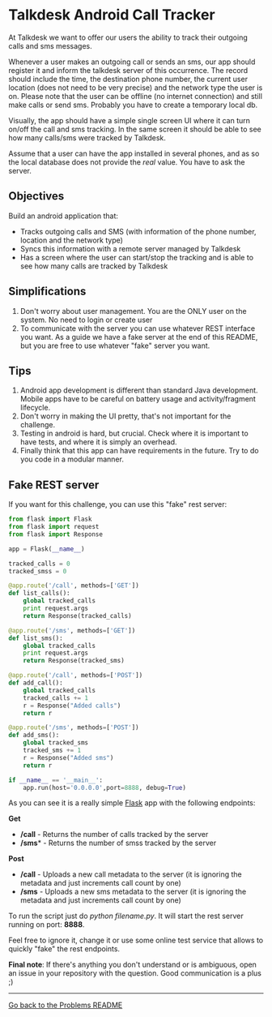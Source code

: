 # Talkdesk Android Call Tracker

At Talkdesk we want to offer our users the ability to track their outgoing calls and sms messages.

Whenever a user makes an outgoing call or sends an sms, our app should register it and inform the talkdesk server of this occurrence.
The record should include the time, the destination phone number, the current user location (does not need to be very precise) and the network type the user is on.
Please note that the user can be offline (no internet connection) and still make calls or send sms.
Probably you have to create a temporary local db.

Visually, the app should have a simple single screen UI where it can turn on/off the call and sms tracking.
In the same screen it should be able to see how many calls/sms were tracked by Talkdesk.

Assume that a user can have the app installed in several phones, and as so the local database does not provide the *real* value. You have to ask the server.

## Objectives

Build an android application that:

 * Tracks outgoing calls and SMS (with information of the phone number, location and the network type)
 * Syncs this information with a remote server managed by Talkdesk
 * Has a screen where the user can start/stop the tracking and is able to see how many calls are tracked by Talkdesk

## Simplifications

 1. Don't worry about user management. You are the ONLY user on the system. No need to login or create user
 2. To communicate with the server you can use whatever REST interface you want.
    As a guide we have a fake server at the end of this README, but you are free to use whatever "fake" server you want.

## Tips

 1. Android app development is different than standard Java development. Mobile apps have to be careful on battery usage and activity/fragment lifecycle.
 2. Don't worry in making the UI pretty, that's not important for the challenge.
 3. Testing in android is hard, but crucial. Check where it is important to have tests, and where it is simply an overhead.
 4. Finally think that this app can have requirements in the future. Try to do you code in a modular manner.

## Fake REST server

If you want for this challenge, you can use this "fake" rest server:

```python
from flask import Flask
from flask import request
from flask import Response

app = Flask(__name__)

tracked_calls = 0
tracked_smss = 0

@app.route('/call', methods=['GET'])
def list_calls():
    global tracked_calls
    print request.args
    return Response(tracked_calls)

@app.route('/sms', methods=['GET'])
def list_sms():
    global tracked_calls
    print request.args
    return Response(tracked_sms)

@app.route('/call', methods=['POST'])
def add_call():
    global tracked_calls
    tracked_calls += 1
    r = Response("Added calls")
    return r

@app.route('/sms', methods=['POST'])
def add_sms():
    global tracked_sms
    tracked_sms += 1
    r = Response("Added sms")
    return r

if __name__ == '__main__':
    app.run(host='0.0.0.0',port=8888, debug=True)
```

As you can see it is a really simple [Flask](http://flask.pocoo.org/) app with the following endpoints:

**Get**
 * **/call** - Returns the number of calls tracked by the server
 * **/sms*** - Returns the number of smss tracked by the server

**Post**
 * **/call** - Uploads a new call metadata to the server (it is ignoring the metadata and just increments call count by one)
 * **/sms** - Uploads a new sms metadata to the server (it is ignoring the metadata and just increments call count by one)

To run the script just do *python filename.py*. It will start the rest server running on port: **8888**.

Feel free to ignore it, change it or use some online test service that allows to quickly "fake" the rest endpoints.

**Final note**: If there's anything you don't understand or is ambiguous, open an issue in your repository with the question.
Good communication is a plus ;)

---
[Go back to the Problems README](README.md)

